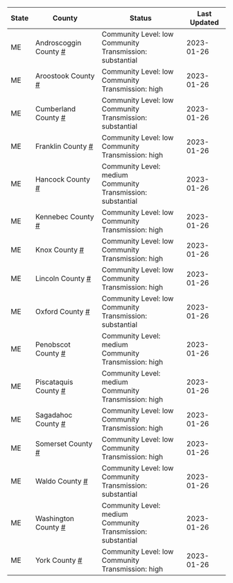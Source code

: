 State | County | Status | Last Updated
--- | --- | --- | --- 
ME | Androscoggin County <a href="#androscoggin_county">#</a> | <a name="androscoggin_county"></a>Community Level: low<br/>Community Transmission: substantial | 2023-01-26
ME | Aroostook County <a href="#aroostook_county">#</a> | <a name="aroostook_county"></a>Community Level: low<br/>Community Transmission: high | 2023-01-26
ME | Cumberland County <a href="#cumberland_county">#</a> | <a name="cumberland_county"></a>Community Level: low<br/>Community Transmission: substantial | 2023-01-26
ME | Franklin County <a href="#franklin_county">#</a> | <a name="franklin_county"></a>Community Level: low<br/>Community Transmission: high | 2023-01-26
ME | Hancock County <a href="#hancock_county">#</a> | <a name="hancock_county"></a>Community Level: medium<br/>Community Transmission: substantial | 2023-01-26
ME | Kennebec County <a href="#kennebec_county">#</a> | <a name="kennebec_county"></a>Community Level: low<br/>Community Transmission: high | 2023-01-26
ME | Knox County <a href="#knox_county">#</a> | <a name="knox_county"></a>Community Level: low<br/>Community Transmission: high | 2023-01-26
ME | Lincoln County <a href="#lincoln_county">#</a> | <a name="lincoln_county"></a>Community Level: low<br/>Community Transmission: high | 2023-01-26
ME | Oxford County <a href="#oxford_county">#</a> | <a name="oxford_county"></a>Community Level: low<br/>Community Transmission: substantial | 2023-01-26
ME | Penobscot County <a href="#penobscot_county">#</a> | <a name="penobscot_county"></a>Community Level: medium<br/>Community Transmission: high | 2023-01-26
ME | Piscataquis County <a href="#piscataquis_county">#</a> | <a name="piscataquis_county"></a>Community Level: medium<br/>Community Transmission: high | 2023-01-26
ME | Sagadahoc County <a href="#sagadahoc_county">#</a> | <a name="sagadahoc_county"></a>Community Level: low<br/>Community Transmission: high | 2023-01-26
ME | Somerset County <a href="#somerset_county">#</a> | <a name="somerset_county"></a>Community Level: low<br/>Community Transmission: high | 2023-01-26
ME | Waldo County <a href="#waldo_county">#</a> | <a name="waldo_county"></a>Community Level: low<br/>Community Transmission: substantial | 2023-01-26
ME | Washington County <a href="#washington_county">#</a> | <a name="washington_county"></a>Community Level: medium<br/>Community Transmission: substantial | 2023-01-26
ME | York County <a href="#york_county">#</a> | <a name="york_county"></a>Community Level: low<br/>Community Transmission: high | 2023-01-26

